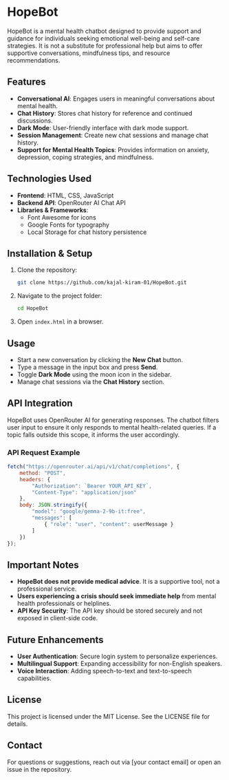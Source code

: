 # HopeBot

HopeBot is a mental health chatbot designed to provide support and guidance for individuals seeking emotional well-being and self-care strategies. It is not a substitute for professional help but aims to offer supportive conversations, mindfulness tips, and resource recommendations.

## Features
- **Conversational AI**: Engages users in meaningful conversations about mental health.
- **Chat History**: Stores chat history for reference and continued discussions.
- **Dark Mode**: User-friendly interface with dark mode support.
- **Session Management**: Create new chat sessions and manage chat history.
- **Support for Mental Health Topics**: Provides information on anxiety, depression, coping strategies, and mindfulness.

## Technologies Used
- **Frontend**: HTML, CSS, JavaScript
- **Backend API**: OpenRouter AI Chat API
- **Libraries & Frameworks**:
  - Font Awesome for icons
  - Google Fonts for typography
  - Local Storage for chat history persistence

## Installation & Setup
1. Clone the repository:
   ```sh
   git clone https://github.com/kajal-kiram-01/HopeBot.git
   ```
2. Navigate to the project folder:
   ```sh
   cd HopeBot
   ```
3. Open `index.html` in a browser.

## Usage
- Start a new conversation by clicking the **New Chat** button.
- Type a message in the input box and press **Send**.
- Toggle **Dark Mode** using the moon icon in the sidebar.
- Manage chat sessions via the **Chat History** section.

## API Integration
HopeBot uses OpenRouter AI for generating responses. The chatbot filters user input to ensure it only responds to mental health-related queries. If a topic falls outside this scope, it informs the user accordingly.

### API Request Example
```javascript
fetch("https://openrouter.ai/api/v1/chat/completions", {
    method: "POST",
    headers: {
        "Authorization": `Bearer YOUR_API_KEY`,
        "Content-Type": "application/json"
    },
    body: JSON.stringify({
        "model": "google/gemma-2-9b-it:free",
        "messages": [
            { "role": "user", "content": userMessage }
        ]
    })
});
```

## Important Notes
- **HopeBot does not provide medical advice**. It is a supportive tool, not a professional service.
- **Users experiencing a crisis should seek immediate help** from mental health professionals or helplines.
- **API Key Security**: The API key should be stored securely and not exposed in client-side code.

## Future Enhancements
- **User Authentication**: Secure login system to personalize experiences.
- **Multilingual Support**: Expanding accessibility for non-English speakers.
- **Voice Interaction**: Adding speech-to-text and text-to-speech capabilities.

## License
This project is licensed under the MIT License. See the LICENSE file for details.

## Contact
For questions or suggestions, reach out via [your contact email] or open an issue in the repository.

